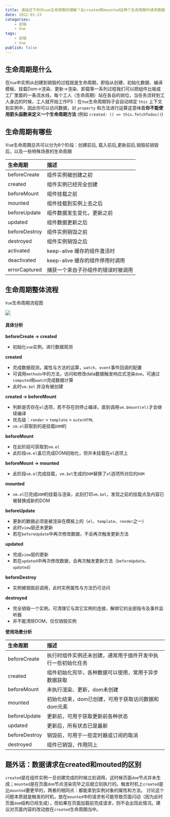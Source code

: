 ```yaml
---
title: 请描述下你对vue生命周期的理解？在created和mounted这两个生命周期中请求数据有什么区别呢？
date: 2022-01-23
categories:
    - 前端
    - Vue
tags:
    - 前端
    - Vue
publish: false
---
```


## 生命周期是什么
在`Vue`中实例从创建到销毁的过程就是生命周期，即指从创建、初始化数据、编译模板、挂载Dom→渲染、更新→渲染、卸载等一系列过程我们可以把组件比喻成工厂里面的一条流水线，每个工人（生命周期）站在各自的岗位，当任务流转到工人身边的时候，工人就开始工作PS：在`Vue`生命周期钩子会自动绑定 `this` 上下文到实例中，因此你可以访问数据，对 `property` 和方法进行运算这意味着**你不能使用箭头函数来定义一个生命周期方法** \(例如 `created: () => this.fetchTodos()`\)

## 生命周期有哪些

Vue生命周期总共可以分为8个阶段：创建前后, 载入前后,更新前后,销毁前销毁后，以及一些特殊场景的生命周期

| 生命周期 | 描述 |
| :-- | :-- |
| beforeCreate | 组件实例被创建之初 |
| created | 组件实例已经完全创建 |
| beforeMount | 组件挂载之前 |
| mounted | 组件挂载到实例上去之后 |
| beforeUpdate | 组件数据发生变化，更新之前 |
| updated | 组件数据更新之后 |
| beforeDestroy | 组件实例销毁之前 |
| destroyed | 组件实例销毁之后 |
| activated | keep-alive 缓存的组件激活时 |
| deactivated | keep-alive 缓存的组件停用时调用 |
| errorCaptured | 捕获一个来自子孙组件的错误时被调用 |

## 生命周期整体流程


`Vue`生命周期流程图

![](https://static.vue-js.com/44114780-3aca-11eb-85f6-6fac77c0c9b3.png)


#### 具体分析

**beforeCreate -> created**

- 初始化`vue`实例，进行数据观测

**created**

- 完成数据观测，属性与方法的运算，`watch`、`event`事件回调的配置
- 可调用`methods`中的方法，访问和修改data数据触发响应式渲染`dom`，可通过`computed`和`watch`完成数据计算
- 此时`vm.$el` 并没有被创建

**created -> beforeMount**

- 判断是否存在`el`选项，若不存在则停止编译，直到调用`vm.$mount(el)`才会继续编译
- 优先级：`render` > `template` > `outerHTML`
- `vm.el`获取到的是挂载`DOM`的

**beforeMount**

- 在此阶段可获取到`vm.el`
- 此阶段`vm.el`虽已完成DOM初始化，但并未挂载在`el`选项上

**beforeMount -> mounted**

- 此阶段`vm.el`完成挂载，`vm.$el`生成的`DOM`替换了`el`选项所对应的`DOM`

**mounted**

- `vm.el`已完成`DOM`的挂载与渲染，此刻打印`vm.$el`，发现之前的挂载点及内容已被替换成新的DOM

**beforeUpdate**

- 更新的数据必须是被渲染在模板上的（`el`、`template`、`render`之一）
- 此时`view`层还未更新
- 若在`beforeUpdate`中再次修改数据，不会再次触发更新方法

**updated**

- 完成`view`层的更新
- 若在`updated`中再次修改数据，会再次触发更新方法（`beforeUpdate`、`updated`）

**beforeDestroy**

- 实例被销毁前调用，此时实例属性与方法仍可访问

**destroyed**

- 完全销毁一个实例。可清理它与其它实例的连接，解绑它的全部指令及事件监听器
- 并不能清除DOM，仅仅销毁实例

**使用场景分析**


| 生命周期 | 描述 |
| :-- | :-- |
| beforeCreate | 执行时组件实例还未创建，通常用于插件开发中执行一些初始化任务 |
| created | 组件初始化完毕，各种数据可以使用，常用于异步数据获取 |
| beforeMount | 未执行渲染、更新，dom未创建 |
| mounted | 初始化结束，dom已创建，可用于获取访问数据和dom元素 |
| beforeUpdate | 更新前，可用于获取更新前各种状态 |
| updated | 更新后，所有状态已是最新 |
| beforeDestroy | 销毁前，可用于一些定时器或订阅的取消 |
| destroyed | 组件已销毁，作用同上 |

## 题外话：数据请求在created和mouted的区别
`created`是在组件实例一旦创建完成的时候立刻调用，这时候页面`dom`节点并未生成；`mounted`是在页面`dom`节点渲染完毕之后就立刻执行的。触发时机上`created`是比`mounted`要更早的，两者的相同点：都能拿到实例对象的属性和方法。
讨论这个问题本质就是触发的时机，放在`mounted`中的请求有可能导致页面闪动（因为此时页面`dom`结构已经生成），但如果在页面加载前完成请求，则不会出现此情况。建议对页面内容的改动放在`created`生命周期当中。
